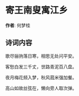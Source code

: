 # 寄王南叟寓江乡

**作者**: 何梦桂

## 诗词内容

歌尽骊驹落日寒，相思无处问平安。

客愁白发三千丈，世路青泥百八盘。

夜月梅花频入梦，秋风菰米强加餐。

高山如故丝弦在，懒向旁人取次弹。

